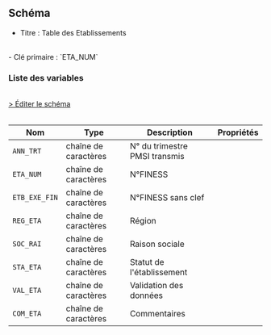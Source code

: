 ## Schéma

- Titre : Table des Etablissements
<br />
- Clé primaire : `ETA_NUM`

### Liste des variables
<br />
<div>
    <a href="https://gitlab.com/healthdatahub/schema-snds/edit/master/schemas/PMSI%20HAD/T_HADaaE.json"  
    arget="_blank" rel="noopener noreferrer">> Éditer le schéma</a>
    <OutboundLink />
</div>
<br />

Nom|Type|Description|Propriétés
-|-|-|-
`ANN_TRT`|chaîne de caractères|N° du trimestre PMSI transmis||
`ETA_NUM`|chaîne de caractères|N°FINESS||
`ETB_EXE_FIN`|chaîne de caractères|N°FINESS sans clef||
`REG_ETA`|chaîne de caractères|Région||
`SOC_RAI`|chaîne de caractères|Raison sociale||
`STA_ETA`|chaîne de caractères|Statut de l&#x27;établissement||
`VAL_ETA`|chaîne de caractères|Validation des données||
`COM_ETA`|chaîne de caractères|Commentaires||

